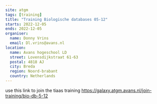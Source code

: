 ```yaml
---
site: atgm
tags: [training]
title: "Training Biologische databases 05-12"
starts: 2022-12-05
ends: 2022-12-05
organiser:
  name: Donny Vrins
  email: Dl.vrins@avans.nl
location:
  name: Avans hogeschool LD
  street: Lovensdijkstraat 61-63
  postal: 4818 AJ
  city: Breda
  region: Noord-brabant
  country: Netherlands
---
```


use this link to join the tiaas training https://galaxy.atgm.avans.nl/join-training/bio-db-5-12